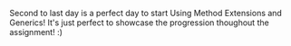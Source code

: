 Second to last day is a perfect day to start Using Method Extensions and Generics!
It's just perfect to showcase the progression thoughout the assignment! :)
